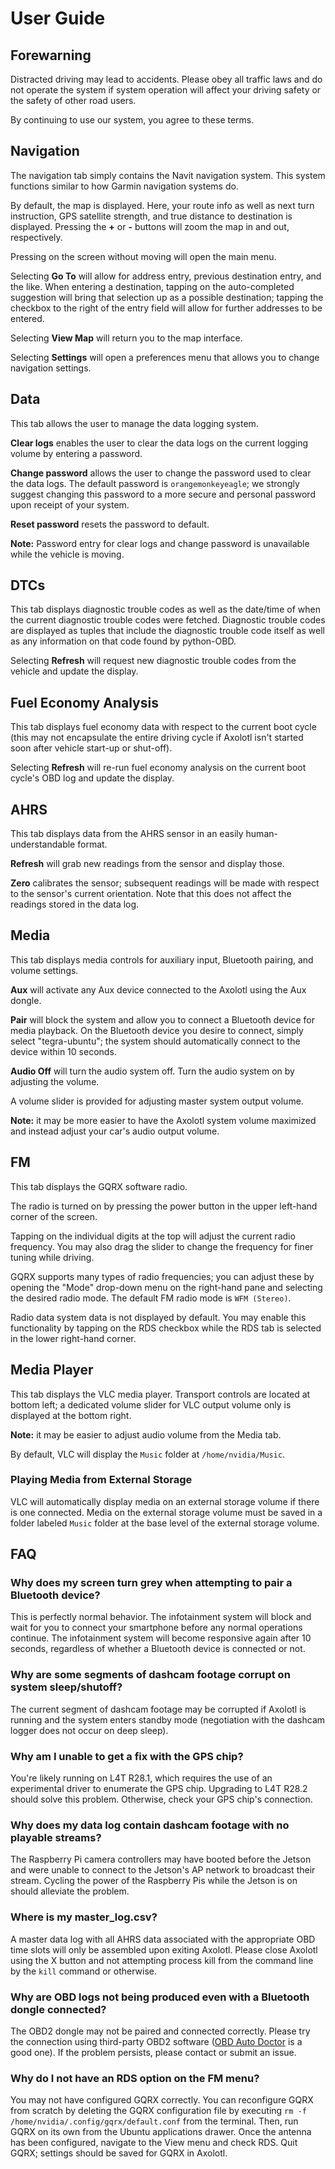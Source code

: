 # User Guide

## Forewarning
Distracted driving may lead to accidents. Please obey all traffic laws and do not operate the system if system operation will affect your driving safety or the safety of other road users.

By continuing to use our system, you agree to these terms.

## Navigation
The navigation tab simply contains the Navit navigation system. This system functions similar to how Garmin navigation systems do.

By default, the map is displayed. Here, your route info as well as next turn instruction, GPS satellite strength, and true distance to destination is displayed. Pressing the __+__ or __-__ buttons will zoom the map in and out, respectively.

Pressing on the screen without moving will open the main menu.

Selecting __Go To__ will allow for address entry, previous destination entry, and the like. When entering a destination, tapping on the auto-completed suggestion will bring that selection up as a possible destination; tapping the checkbox to the right of the entry field will allow for further addresses to be entered.

Selecting __View Map__ will return you to the map interface.

Selecting __Settings__ will open a preferences menu that allows you to change navigation settings.

## Data
This tab allows the user to manage the data logging system.

__Clear logs__ enables the user to clear the data logs on the current logging volume by entering a password.

__Change password__ allows the user to change the password used to clear the data logs. The default password is `orangemonkeyeagle`; we strongly suggest changing this password to a more secure and personal password upon receipt of your system.

__Reset password__ resets the password to default.

__Note:__ Password entry for clear logs and change password is unavailable while the vehicle is moving.

## DTCs
This tab displays diagnostic trouble codes as well as the date/time of when the current diagnostic trouble codes were fetched. Diagnostic trouble codes are displayed as tuples that include the diagnostic trouble code itself as well as any information on that code found by python-OBD.

Selecting __Refresh__ will request new diagnostic trouble codes from the vehicle and update the display.

## Fuel Economy Analysis
This tab displays fuel economy data with respect to the current boot cycle (this may not encapsulate the entire driving cycle if Axolotl isn't started soon after vehicle start-up or shut-off).

Selecting __Refresh__ will re-run fuel economy analysis on the current boot cycle's OBD log and update the display.

## AHRS
This tab displays data from the AHRS sensor in an easily human-understandable format.

__Refresh__ will grab new readings from the sensor and display those.

__Zero__ calibrates the sensor; subsequent readings will be made with respect to the sensor's current orientation. Note that this does not affect the readings stored in the data log.

## Media
This tab displays media controls for auxiliary input, Bluetooth pairing, and volume settings.

__Aux__ will activate any Aux device connected to the Axolotl using the Aux dongle.

__Pair__ will block the system and allow you to connect a Bluetooth device for media playback. On the Bluetooth device you desire to connect, simply select "tegra-ubuntu"; the system should automatically connect to the device within 10 seconds.

__Audio Off__ will turn the audio system off. Turn the audio system on by adjusting the volume.

A volume slider is provided for adjusting master system output volume.

__Note:__ it may be more easier to have the Axolotl system volume maximized and instead adjust your car's audio output volume.

## FM
This tab displays the GQRX software radio.

The radio is turned on by pressing the power button in the upper left-hand corner of the screen.

Tapping on the individual digits at the top will adjust the current radio frequency. You may also drag the slider to change the frequency for finer tuning while driving.

GQRX supports many types of radio frequencies; you can adjust these by opening the "Mode" drop-down menu on the right-hand pane and selecting the desired radio mode. The default FM radio mode is `WFM (Stereo)`.

Radio data system data is not displayed by default. You may enable this functionality by tapping on the RDS checkbox while the RDS tab is selected in the lower right-hand corner.

## Media Player
This tab displays the VLC media player. Transport controls are located at bottom left; a dedicated volume slider for VLC output volume only is displayed at the bottom right.

__Note:__ it may be easier to adjust audio volume from the Media tab.

By default, VLC will display the `Music` folder at `/home/nvidia/Music`.

### Playing Media from External Storage
VLC will automatically display media on an external storage volume if there is one connected. Media on the external storage volume must be saved in a folder labeled `Music` folder at the base level of the external storage volume.

## FAQ
### Why does my screen turn grey when attempting to pair a Bluetooth device?
This is perfectly normal behavior. The infotainment system will block and wait for you to connect your smartphone before any normal operations continue.
The infotainment system will become responsive again after 10 seconds, regardless of whether a Bluetooth device is connected or not.

### Why are some segments of dashcam footage corrupt on system sleep/shutoff?
The current segment of dashcam footage may be corrupted if Axolotl is running and the system enters standby mode (negotiation with the dashcam logger does not occur on deep sleep).

### Why am I unable to get a fix with the GPS chip?
You're likely running on L4T R28.1, which requires the use of an experimental driver to enumerate the GPS chip. Upgrading to L4T R28.2 should solve this problem. Otherwise, check your GPS chip's connection.

### Why does my data log contain dashcam footage with no playable streams?
The Raspberry Pi camera controllers may have booted before the Jetson and were unable to connect to the Jetson's AP network to broadcast their stream. Cycling the power of the Raspberry Pis while the Jetson is on should alleviate the problem.

### Where is my master_log.csv?
A master data log with all AHRS data associated with the appropriate OBD time slots will only be assembled upon exiting Axolotl. Please close Axolotl using the X button and not attempting process kill from the command line by the `kill` command or otherwise.

### Why are OBD logs not being produced even with a Bluetooth dongle connected?
The OBD2 dongle may not be paired and connected correctly. Please try the connection using third-party OBD2 software ([OBD Auto Doctor](https://www.obdautodoctor.com/download?) is a good one). If the problem persists, please contact or submit an issue.

### Why do I not have an RDS option on the FM menu?
You may not have configured GQRX correctly. You can reconfigure GQRX from scratch by deleting the GQRX configuration file by executing `rm -f /home/nvidia/.config/gqrx/default.conf` from the terminal. Then, run GQRX on its own from the Ubuntu applications drawer. Once the antenna has been configured, navigate to the View menu and check RDS. Quit GQRX; settings should be saved for GQRX in Axolotl.
